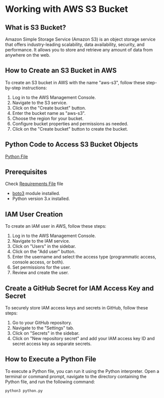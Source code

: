 # Working with AWS S3 Bucket

## What is S3 Bucket?

Amazon Simple Storage Service (Amazon S3) is an object storage service that offers industry-leading scalability, data availability, security, and performance. It allows you to store and retrieve any amount of data from anywhere on the web.

## How to Create an S3 Bucket in AWS

To create an S3 bucket in AWS with the name "aws-s3", follow these step-by-step instructions:

1. Log in to the AWS Management Console.
2. Navigate to the S3 service.
3. Click on the "Create bucket" button.
4. Enter the bucket name as "aws-s3".
5. Choose the region for your bucket.
6. Configure bucket properties and permissions as needed.
7. Click on the "Create bucket" button to create the bucket.

## Python Code to Access S3 Bucket Objects

[Python File](./python.py)

## Prerequisites

Check [Requirements File](./requirements.txt) file 

- [boto3](https://github.com/boto/boto3) module installed.
- Python version 3.x installed.

## IAM User Creation

To create an IAM user in AWS, follow these steps:

1. Log in to the AWS Management Console.
2. Navigate to the IAM service.
3. Click on "Users" in the sidebar.
4. Click on the "Add user" button.
5. Enter the username and select the access type (programmatic access, console access, or both).
6. Set permissions for the user.
7. Review and create the user.


## Create a GitHub Secret for IAM Access Key and Secret

To securely store IAM access keys and secrets in GitHub, follow these steps:

1. Go to your GitHub repository.
2. Navigate to the "Settings" tab.
3. Click on "Secrets" in the sidebar.
4. Click on "New repository secret" and add your IAM access key ID and secret access key as separate secrets.

## How to Execute a Python File

To execute a Python file, you can run it using the Python interpreter. Open a terminal or command prompt, navigate to the directory containing the Python file, and run the following command:

```bash
python3 python.py
```
